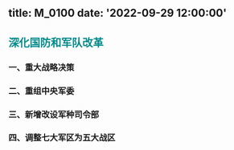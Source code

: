 title: M_0100
date: '2022-09-29 12:00:00'
---
## <font color="#008B8B">**深化国防和军队改革**</font> 

### **一、重大战略决策**

### **二、重组中央军委**

### **三、新增改设军种司令部**

### **四、调整七大军区为五大战区**